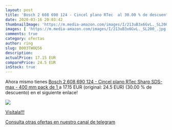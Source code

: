 ```yaml
---
layout: post
title: 'Bosch 2 608 690 124 - Cincel plano RTec  al 30.00 % de descuento'
date: 2020-03-16 20:03:42
thumbnailImage: 'https://m.media-amazon.com/images/I/213uB3x6GvL._SL200_.jpg'
images: [ 'https://m.media-amazon.com/images/I/213uB3x6GvL._SL200_.jpg' ]
comments: true
category: ofertas
author: ring
slug: B003TWOQ56
description:
actualPrice: 17.15 EUR
comparePrice: 24.5 EUR
inStock: true
---
```


Ahora mismo tienes [Bosch 2 608 690 124 - Cincel plano RTec Sharp  SDS-max - 400 mm  pack de 1 ](https://www.amazon.com/dp/B003TWOQ56/?tag=redken08-20) a 17.15 EUR (original: 24.5 EUR) (30.00 %  de descuento) en el siguiente enlace!

[![](https://m.media-amazon.com/images/I/213uB3x6GvL._SL200_.jpg)](https://www.amazon.com/dp/B003TWOQ56/?tag=redken08-20)

[Visítala!!!](https://www.amazon.com/dp/B003TWOQ56/?tag=redken08-20)

[Consulta otras ofertas en nuestro canal de telegram](https://t.me/s/ofertas25)
